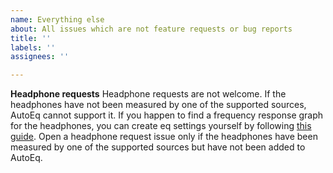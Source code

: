 ```yaml
---
name: Everything else
about: All issues which are not feature requests or bug reports
title: ''
labels: ''
assignees: ''

---
```


**Headphone requests**
Headphone requests are not welcome. If the headphones have not been measured by one of the supported sources, AutoEq cannot support it. If you happen to find a frequency response graph for the headphones, you can create eq settings yourself by following [this guide](https://medium.com/@jaakkopasanen/make-your-headphones-sound-supreme-1cbd567832a9). Open a headphone request issue only if the headphones have been measured by one of the supported sources but have not been added to AutoEq.

